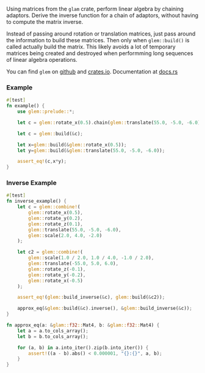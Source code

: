 
Using matrices from the `glam` crate, perform linear algebra by chaining adaptors. Derive the inverse function for a chain of adaptors, without having to compute the matrix inverse.

Instead of passing around rotation or translation matrices, just pass around the information to build these matrices. Then only when `glem::build()` is called actually build the matrix. This likely avoids a lot of temporary matrices being created and destroyed when performming long sequences of linear algebra operations.

You can find `glem` on [github](https://github.com/tiby312/glem.git) and [crates.io](https://crates.io/crates/glem). Documentation at [docs.rs](https://docs.rs/glem)

### Example

```rust
#[test]
fn example() {
    use glem::prelude::*;

    let c = glem::rotate_x(0.5).chain(glem::translate(55.0, -5.0, -6.0));

    let c = glem::build(&c);

    let x=glem::build(&glem::rotate_x(0.5));
    let y=glem::build(&glem::translate(55.0, -5.0, -6.0));

    assert_eq!(c,x*y);
}
```

### Inverse Example

```rust
#[test]
fn inverse_example() {
    let c = glem::combine!(
        glem::rotate_x(0.5),
        glem::rotate_y(0.2),
        glem::rotate_z(0.1),
        glem::translate(55.0, -5.0, -6.0),
        glem::scale(2.0, 4.0, -2.0)
    );

    let c2 = glem::combine!(
        glem::scale(1.0 / 2.0, 1.0 / 4.0, -1.0 / 2.0),
        glem::translate(-55.0, 5.0, 6.0),
        glem::rotate_z(-0.1),
        glem::rotate_y(-0.2),
        glem::rotate_x(-0.5)
    );

    assert_eq!(glem::build_inverse(&c), glem::build(&c2));

    approx_eq(&glem::build(&c).inverse(), &glem::build_inverse(&c));
}

fn approx_eq(a: &glam::f32::Mat4, b: &glam::f32::Mat4) {
    let a = a.to_cols_array();
    let b = b.to_cols_array();

    for (a, b) in a.into_iter().zip(b.into_iter()) {
        assert!((a - b).abs() < 0.000001, "{}:{}", a, b);
    }
}

```




